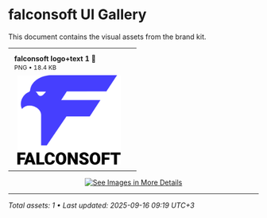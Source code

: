 # falconsoft UI Gallery

This document contains the visual assets from the brand kit.

<table style="width:100%; border-collapse: collapse;">
  <tr>
    <td style="padding:12px; vertical-align: top;">
      <div><strong>falconsoft logo+text 1 🔽</strong><br><span style="font-size:12px;">PNG • 18.4 KB</span></div>
      <div style="width:220px; height:180px; margin-top:8px; overflow:hidden; display:flex; align-items:center; justify-content:center;">
        <img src="image-files/falconsoft-logo+text-1.png" alt="falconsoft logo+text 1 🔽" style="max-width:100%; max-height:100%; object-fit:contain;"/>
      </div>
    </td>
    <td></td>
  </tr>
</table>


<p align="center">
  <a href="image-files/">
    <img src="https://img.shields.io/badge/See%20Images%20in%20More%20Details-2b90d9" alt="See Images in More Details" width="240" height="50">
  </a>
</p>

---
*Total assets: 1 • Last updated: 2025-09-16 09:19 UTC+3*
